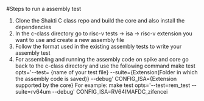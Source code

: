 #Steps to run a assembly test
1. Clone the Shakti C class repo and build the core and also install the dependencies 
2. In the c-class directory go to risc-v tests -> isa -> risc-v extension you want to use and create a new assembly file
3. Follow the format used in the existing assembly tests to write your assembly test
4. For assembling and running the assembly code on spike and core go back to the c-class directory and use the following command
      make test opts='--test= {name of your test file} --suite={Extension(Folder in which the assembly code is saved)} --debug' CONFIG_ISA={Extension supported by the core}
      For example:
         make test opts='--test=rem_test --suite=rv64um --debug' CONFIG_ISA=RV64IMAFDC_zifencei
